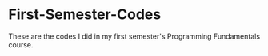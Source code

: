 # First-Semester-Codes
These are the codes I did in my first semester's Programming Fundamentals course.
